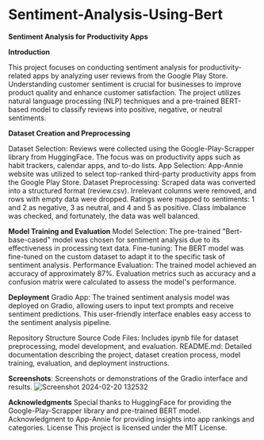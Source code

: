 # Sentiment-Analysis-Using-Bert

**Sentiment Analysis for Productivity Apps**

**Introduction**

This project focuses on conducting sentiment analysis for productivity-related apps by analyzing user reviews from the Google Play Store. Understanding customer sentiment is crucial for businesses to improve product quality and enhance customer satisfaction. The project utilizes natural language processing (NLP) techniques and a pre-trained BERT-based model to classify reviews into positive, negative, or neutral sentiments.

**Dataset Creation and Preprocessing**

Dataset Selection: Reviews were collected using the Google-Play-Scrapper library from HuggingFace. The focus was on productivity apps such as habit trackers, calendar apps, and to-do lists.
App Selection: App-Annie website was utilized to select top-ranked third-party productivity apps from the Google Play Store.
Dataset Preprocessing: Scraped data was converted into a structured format (review.csv). Irrelevant columns were removed, and rows with empty data were dropped. Ratings were mapped to sentiments: 1 and 2 as negative, 3 as neutral, and 4 and 5 as positive. Class imbalance was checked, and fortunately, the data was well balanced.

**Model Training and Evaluation**
Model Selection: The pre-trained "Bert-base-cased" model was chosen for sentiment analysis due to its effectiveness in processing text data.
Fine-tuning: The BERT model was fine-tuned on the custom dataset to adapt it to the specific task of sentiment analysis.
Performance Evaluation: The trained model achieved an accuracy of approximately 87%. Evaluation metrics such as accuracy and a confusion matrix were calculated to assess the model's performance.

**Deployment**
Gradio App: The trained sentiment analysis model was deployed on Gradio, allowing users to input text prompts and receive sentiment predictions. This user-friendly interface enables easy access to the sentiment analysis pipeline.

Repository Structure
Source Code Files: Includes ipynb file for dataset preprocessing, model development, and evaluation.
README.md: Detailed documentation describing the project, dataset creation process, model training, evaluation, and deployment instructions.

**Screenshots**: Screenshots or demonstrations of the Gradio interface and results.
![Screenshot 2024-02-20 132532](https://github.com/Arpit-Avasarmol/Sentiment-Analysis-Using-Bert/assets/88440241/f5110b8c-f7ae-4e4e-8388-cfef976ff5af)


**Acknowledgments**
Special thanks to HuggingFace for providing the Google-Play-Scrapper library and pre-trained BERT model.
Acknowledgment to App-Annie for providing insights into app rankings and categories.
License
This project is licensed under the MIT License.


